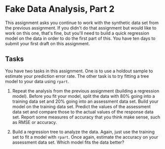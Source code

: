 # Fake Data Analysis, Part 2

This assignment asks you continue to work with the synthetic data
set from the previous assignment. If you didn't do that assignment but would like to work 
on this one, that's fine, but you'll need to build a quick regression model on the data
in order to do the first part of this. You have ten days to submit your first
draft on this assignment. 

## Tasks

You have two tasks in this assignment. One is to use a holdout sample to estimate
your prediction error rate. The other task is to try fitting a tree model to your
data using `rpart`. 

1. Repeat the analysis from the previous assignment (building a regression model). Before
you fit your model, split the data with 80% going into a training data set and 20% going 
into an assessment data set. Build your model on the training data set. Predict the values
of the assessment data set and compare those to the actual values of the response data set. 
Report some measures of accuracy that you think make sense, such as RMSE or accuracy.

2. Build a regression tree to analyze the data. Again, just use the training set to fit
a model with `rpart`. Once again, estimate the accuracy on your assessment data set. Which
model fits the data better? 

